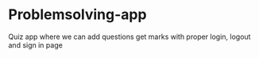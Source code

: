 # Problemsolving-app
Quiz app where we can add questions get marks with proper login, logout and sign in page
